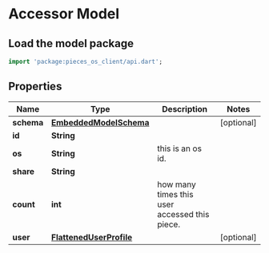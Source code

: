 # Accessor Model

## Load the model package
```dart
import 'package:pieces_os_client/api.dart';
```

## Properties
Name | Type | Description | Notes
------------ | ------------- | ------------- | -------------
**schema** | [**EmbeddedModelSchema**](EmbeddedModelSchema) |  | [optional] 
**id** | **String** |  | 
**os** | **String** | this is an os id. | 
**share** | **String** |  | 
**count** | **int** | how many times this user accessed this piece. | 
**user** | [**FlattenedUserProfile**](FlattenedUserProfile) |  | [optional] 




